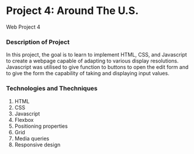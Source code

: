 # Project 4: Around The U.S.
Web Project 4

### Description of Project

In this project, the goal is to learn to implement HTML, CSS, and Javascript to create a webpage capable of adapting to various display resolutions. Javascript was utilised to give function to buttons to open the edit form and to give the form the capability of taking and displaying input values.

### Technologies and Thechniques
1. HTML
2. CSS
3. Javascript
4. Flexbox
5. Positioning properties
6. Grid
7. Media queries
8. Responsive design
